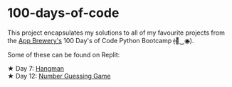 # 100-days-of-code

This project encapsulates my solutions to all of my favourite projects from the <a href="https://www.appbrewery.co/">App Brewery's</a> 100 Day's of Code Python Bootcamp (̶◉͛‿◉̶).

Some of these can be found on Replit:

★ Day 7: <a href="https://replit.com/@sandie27/Day-7-Hangman-5-Start#main.py">Hangman</a> <br>
★ Day 12: <a href="https://replit.com/@sandie27/guess-the-number-start#main.py">Number Guessing Game</a>

